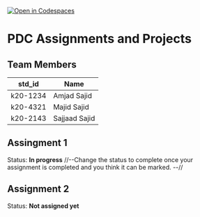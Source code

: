 [![Open in Codespaces](https://classroom.github.com/assets/launch-codespace-7f7980b617ed060a017424585567c406b6ee15c891e84e1186181d67ecf80aa0.svg)](https://classroom.github.com/open-in-codespaces?assignment_repo_id=14271913)
# PDC Assignments and Projects
## Team Members
|std_id|Name|
|--------|-|
|k20-1234|Amjad Sajid|
|k20-4321|Majid Sajid|
|k20-2143|Sajjaad Sajid|

## Assingment 1 ##
Status: **In progress**
//--Change the status to complete once your assignment is completed and you think it can be marked. --//

## Assignment 2 ##
Status: **Not assigned yet**
